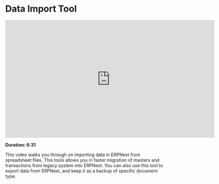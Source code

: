 # Data Import Tool

<iframe width="660" height="371" src="https://www.youtube.com/embed/_fjFnEjvGt8" frameborder="0" allowfullscreen></iframe>

**Duration: 6:31**

This video walks you through on importing data in ERPNext from spreadsheet files. This tools allows you in faster migration of masters and transactions from legacy system into ERPNext. You can also use this tool to export data from ERPNext, and keep it as a backup of specific document type.
